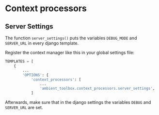 # Context processors

## Server Settings

The function ``server_settings()`` puts the variables `DEBUG_MODE` and `SERVER_URL` in every django template.

Register the context manager like this in your global settings file:

````python
TEMPLATES = [
    {
        ...
        'OPTIONS': {
            'context_processors': [
                ...
                'ambient_toolbox.context_processors.server_settings',
            ]

````

Afterwards, make sure that in the django settings the variables ``DEBUG`` and `SERVER_URL` are set.
